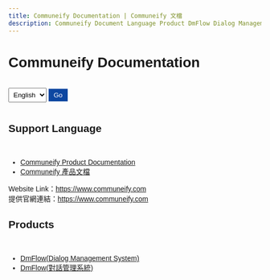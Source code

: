 ```yaml
---
title: Communeify Documentation | Communeify 文檔
description: Communeify Document Language Product DmFlow Dialog Management Flow Chatbot | Communeify 文檔 語系 產品 DmFlow 對話管理系統 機器人
---
```


<div>
  <h1 id="myHeader">Communeify Documentation</h1><br>

  <select id="languageSelect" onchange="handleLanguageChange(this.value)">
    <option value="en">English</option>
    <option value="tw">中文</option>
  </select>
  <button id="goButton" onclick="redirectToSelectedLanguage()">Go</button><br>

  <h2 id="support_lang">Support Language</h2><br>

  <ul>
    <li><a href="/en/index.html">Communeify Product Documentation</a></li>
    <li><a href="/tw/index.html">Communeify 產品文檔</a></li>
  </ul>
</div>

<div id="websiteLink">Website Link：<a href='https://www.communeify.com/en'>https://www.communeify.com</a></div>
<div id="websiteLink_tw">提供官網連結：<a href='https://www.communeify.com'>https://www.communeify.com</a></div>
<div>
  <h2 id="products">Products</h2><br>
  <ul id="product_langs">
    <li><a id="dmflow_link" href="/en/products/dmflow/index.html">DmFlow(Dialog Management System)</a></li>
	<li id="dmflow_link_tw"><a href="/tw/products/dmflow/index.html">DmFlow(對話管理系統)</a></li>
  </ul>
</div>

<style>
  /* CSS */
  body {
    font-family: Arial, sans-serif;
  }

  #languageSelect {
    padding: 5px;
    margin-bottom: 10px;
  }

  #goButton {
    padding: 5px 10px;
    background-color: #0d47a1;
    color: #fff;
    border: none;
    cursor: pointer;
  }

  #support_lang ul {
    list-style: none;
    padding-left: 0;
  }

  #support_lang ul li {
    margin-bottom: 5px;
  }
</style>
<script>
  var websiteLinkTW = document.getElementById("websiteLink_tw");
  websiteLinkTW.style.display = "none";
  var listProductLangs = document.getElementById("product_langs").getElementsByTagName("li");
  for (var i = 0; i < listProductLangs.length; i++) {
    var currentItem = listProductLangs[i];
	if(currentItem.id === 'dmflow_link_tw') {
	  currentItem.style.display = "none";
	}
  }
  function redirectToSelectedLanguage() {
    var selectedLanguage = document.getElementById('languageSelect').value;
    if (selectedLanguage === 'en') {
      window.location.href = '/en/';
    } else if (selectedLanguage === 'tw') {
      window.location.href = '/tw/';
    }
  }
  function handleLanguageChange(selectedValue) {
    if (selectedValue === 'en') {
	    doTranslate('en-US', false);
    } else if (selectedValue === 'tw') {
	    doTranslate('zh-TW', false);
    }
  }
  var defaultLanguage = navigator.language;
  var supportedLanguages = navigator.languages;
  doTranslate(defaultLanguage, true);
  
  function doTranslate(language, init) {
    var websiteUrl = "https://www.communeify.com";
    var websiteLink = document.getElementById("websiteLink");
    var defaultUrl = websiteUrl + "/en";
	var defaultSupportLang = 'Support Language';
	var defaultMyHeader = 'Communeify Documentation';
	var defaultGoButton = 'Go';
	var defaultProducts = 'Products';
	var defaultDmFlowLink = '/en/products/dmflow/index.html';
	var defualtDmFlowLinkContent = 'DmFlow(Dialog Management System)';
    websiteLink.innerHTML = "Website Link：<a href='" + defaultUrl + "'>" + websiteUrl + "</a>";
	document.getElementById('support_lang').innerHTML = defaultSupportLang;
    document.getElementById('myHeader').innerHTML = defaultMyHeader;
	document.getElementById("goButton").textContent = defaultGoButton;
	document.getElementById("products").innerHTML = defaultProducts;
	document.getElementById("dmflow_link").setAttribute("href", defaultDmFlowLink);
	document.getElementById("dmflow_link").textContent = defualtDmFlowLinkContent;
    if (language === 'en-US') {
	  if(init){
        document.getElementById('languageSelect').value = 'en';
	  }
    } else if (language === 'zh-CN' || language === 'zh-TW') {
	  if(init){
        document.getElementById('languageSelect').value = 'tw';
	  }
	  document.getElementById('support_lang').innerHTML = '語系';
      document.getElementById('myHeader').innerHTML = 'Communeify 文檔';
	  document.getElementById("goButton").textContent = "前往";
	  document.getElementById("products").innerHTML = "產品";
	  document.getElementById("dmflow_link").setAttribute("href", "/tw/products/dmflow/index.html");
	  document.getElementById("dmflow_link").textContent = 'DmFlow(對話管理系統)';
	  if(language === 'zh-TW') {
	      defaultUrl = websiteUrl + "/tw";
	  }else {
	      defaultUrl = websiteUrl + "/cn";
	  }
	  websiteLink.innerHTML = "提供官網連結：<a href='" + defaultUrl + "'>" + websiteUrl + "</a>";
    } else {
	  if(init){
        document.getElementById('languageSelect').value = 'en';
	  }
    }
  }
  
</script>